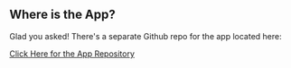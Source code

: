 <!-- WHERE IS THE APP? -->
## Where is the App?

Glad you asked!  There's a separate Github repo for the app located here:

[Click Here for the App Repository](https://github.com/Silver-Sword/apptest)

